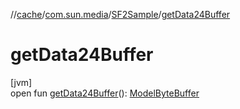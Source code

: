 //[cache](../../../index.md)/[com.sun.media](../index.md)/[SF2Sample](index.md)/[getData24Buffer](get-data24-buffer.md)

# getData24Buffer

[jvm]\
open fun [getData24Buffer](get-data24-buffer.md)(): [ModelByteBuffer](../-model-byte-buffer/index.md)
